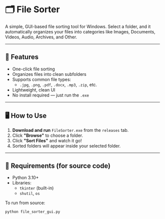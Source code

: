 # 🗂️ File Sorter

A simple, GUI-based file sorting tool for Windows. Select a folder, and it automatically organizes your files into categories like Images, Documents, Videos, Audio, Archives, and Other.


---

## 🚀 Features

- One-click file sorting
- Organizes files into clean subfolders
- Supports common file types:
  - `.jpg`, `.png`, `.pdf`, `.docx`, `.mp3`, `.zip`, etc.
- Lightweight, clean UI
- No install required — just run the `.exe`

---

## 🖥️ How to Use

1. **Download and run** `FileSorter.exe` from the ```releases``` tab.
2. Click **"Browse"** to choose a folder.
3. Click **"Sort Files"** and watch it go!
4. Sorted folders will appear inside your selected folder.

---

## 🧰 Requirements (for source code)

- Python 3.10+
- Libraries:
  - `tkinter` (built-in)
  - `shutil`, `os`

To run from source:

```bash
python file_sorter_gui.py
